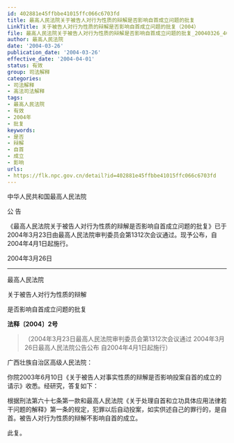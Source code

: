 ```yaml
---
id: 402881e45ffbbe41015ffc066c6703fd
title: 最高人民法院关于被告人对行为性质的辩解是否影响自首成立问题的批复
LinkTitle: 关于被告人对行为性质的辩解是否影响自首成立问题的批复（2004）
file: 最高人民法院关于被告人对行为性质的辩解是否影响自首成立问题的批复_20040326_402881e45ffbbe41015ffc066c6703fd.docx
author: 最高人民法院
date: '2004-03-26'
publication_date: '2004-03-26'
effective_date: '2004-04-01'
status: 有效
group: 司法解释
categories:
- 司法解释
- 高法司法解释
tags:
- 最高人民法院
- 有效
- 2004年
- 批复
keywords:
- 是否
- 辩解
- 自首
- 成立
- 影响
urls:
- https://flk.npc.gov.cn/detail?id=402881e45ffbbe41015ffc066c6703fd
---
```


中华人民共和国最高人民法院

公 告

《最高人民法院关于被告人对行为性质的辩解是否影响自首成立问题的批复》已于2004年3月23日由最高人民法院审判委员会第1312次会议通过。现予公布，自2004年4月1日起施行。

2004年3月26日

---

最高人民法院

关于被告人对行为性质的辩解

是否影响自首成立问题的批复

**法释〔2004〕2号**

> （2004年3月23日最高人民法院审判委员会第1312次会议通过 2004年3月26日最高人民法院公告公布 自2004年4月1日起施行）

广西壮族自治区高级人民法院：

你院2003年6月10日《关于被告人对事实性质的辩解是否影响投案自首的成立的请示》收悉。经研究，答复如下：

根据刑法第六十七条第一款和最高人民法院《关于处理自首和立功具体应用法律若干问题的解释》第一条的规定，犯罪以后自动投案，如实供述自己的罪行的，是自首。被告人对行为性质的辩解不影响自首的成立。

此复。
